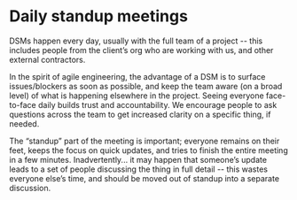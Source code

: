 # Daily standup meetings

DSMs happen every day, usually with the full team of a project -- this includes people from the client’s org who are working with us, and other external contractors.

In the spirit of agile engineering, the advantage of a DSM is to surface issues/blockers as soon as possible, and keep the team aware \(on a broad level\) of what is happening elsewhere in the project. Seeing everyone face-to-face daily builds trust and accountability. We encourage people to ask questions across the team to get increased clarity on a specific thing, if needed.

The “standup” part of the meeting is important; everyone remains on their feet, keeps the focus on quick updates, and tries to finish the entire meeting in a few minutes. Inadvertently... it may happen that someone’s update leads to a set of people discussing the thing in full detail -- this wastes everyone else’s time, and should be moved out of standup into a separate discussion.

